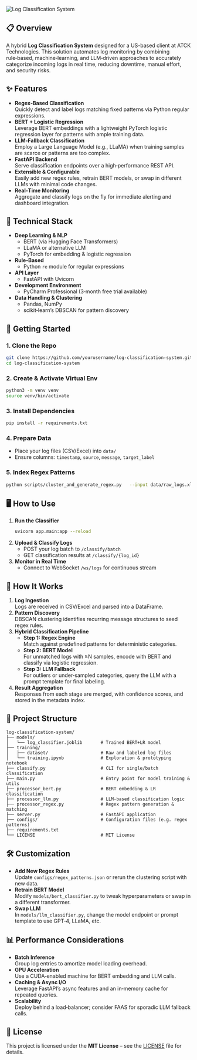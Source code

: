 ![Log Classification System](https://via.placeholder.com/800x400?text=Log+Classification+System)

## 📋 Overview

A hybrid **Log Classification System** designed for a US-based client at ATCK Technologies. This solution automates log monitoring by combining rule‑based, machine‑learning, and LLM‑driven approaches to accurately categorize incoming logs in real time, reducing downtime, manual effort, and security risks.

## ✨ Features

- **Regex‑Based Classification**  
  Quickly detect and label logs matching fixed patterns via Python regular expressions.  
- **BERT + Logistic Regression**  
  Leverage BERT embeddings with a lightweight PyTorch logistic regression layer for patterns with ample training data.  
- **LLM‑Fallback Classification**  
  Employ a Large Language Model (e.g., LLaMA) when training samples are scarce or patterns are too complex.  
- **FastAPI Backend**  
  Serve classification endpoints over a high‑performance REST API.  
- **Extensible & Configurable**  
  Easily add new regex rules, retrain BERT models, or swap in different LLMs with minimal code changes.  
- **Real‑Time Monitoring**  
  Aggregate and classify logs on the fly for immediate alerting and dashboard integration.

## 🔧 Technical Stack

- **Deep Learning & NLP**  
  - BERT (via Hugging Face Transformers)  
  - LLaMA or alternative LLM  
  - PyTorch for embedding & logistic regression  
- **Rule‑Based**  
  - Python `re` module for regular expressions  
- **API Layer**  
  - FastAPI with Uvicorn  
- **Development Environment**  
  - PyCharm Professional (3‑month free trial available)  
- **Data Handling & Clustering**  
  - Pandas, NumPy  
  - scikit‑learn’s DBSCAN for pattern discovery  

## 🚀 Getting Started

### 1. Clone the Repo  
```bash
git clone https://github.com/yourusername/log-classification-system.git
cd log-classification-system
```

### 2. Create & Activate Virtual Env  
```bash
python3 -m venv venv
source venv/bin/activate
```

### 3. Install Dependencies  
```bash
pip install -r requirements.txt
```

### 4. Prepare Data  
- Place your log files (CSV/Excel) into `data/`  
- Ensure columns: `timestamp`, `source`, `message`, `target_label`  

### 5. Index Regex Patterns  
```bash
python scripts/cluster_and_generate_regex.py   --input data/raw_logs.xlsx   --output configs/regex_patterns.json
```

## 🖥️ How to Use

1. **Run the Classifier**  
   ```bash
   uvicorn app.main:app --reload
   ```
2. **Upload & Classify Logs**  
   - POST your log batch to `/classify/batch`  
   - GET classification results at `/classify/{log_id}`  
3. **Monitor in Real Time**  
   - Connect to WebSocket `/ws/logs` for continuous stream  

## 🧠 How It Works

1. **Log Ingestion**  
   Logs are received in CSV/Excel and parsed into a DataFrame.  
2. **Pattern Discovery**  
   DBSCAN clustering identifies recurring message structures to seed regex rules.  
3. **Hybrid Classification Pipeline**  
   - **Step 1: Regex Engine**  
     Match against predefined patterns for deterministic categories.  
   - **Step 2: BERT Model**  
     For unmatched logs with ≥N samples, encode with BERT and classify via logistic regression.  
   - **Step 3: LLM Fallback**  
     For outliers or under‑sampled categories, query the LLM with a prompt template for final labeling.  
4. **Result Aggregation**  
   Responses from each stage are merged, with confidence scores, and stored in the metadata index.

## 📁 Project Structure

```
log-classification-system/
├── models/
│   └── log_classifier.joblib       # Trained BERT+LR model
├── training/
│   ├── dataset/                    # Raw and labeled log files
│   └── training.ipynb              # Exploration & prototyping notebook
├── classify.py                     # CLI for single/batch classification
├── main.py                         # Entry point for model training & utils
├── processor_bert.py               # BERT embedding & LR classification
├── processor_llm.py                # LLM‐based classification logic
├── processor_regex.py              # Regex pattern generation & matching
├── server.py                       # FastAPI application
├── configs/                        # Configuration files (e.g. regex patterns)
├── requirements.txt
└── LICENSE                         # MIT License
```

## 🛠️ Customization

- **Add New Regex Rules**  
  Update `configs/regex_patterns.json` or rerun the clustering script with new data.  
- **Retrain BERT Model**  
  Modify `models/bert_classifier.py` to tweak hyperparameters or swap in a different transformer.  
- **Swap LLM**  
  In `models/llm_classifier.py`, change the model endpoint or prompt template to use GPT‑4, LLaMA, etc.  

## 📊 Performance Considerations

- **Batch Inference**  
  Group log entries to amortize model loading overhead.  
- **GPU Acceleration**  
  Use a CUDA‑enabled machine for BERT embedding and LLM calls.  
- **Caching & Async I/O**  
  Leverage FastAPI’s async features and an in‑memory cache for repeated queries.  
- **Scalability**  
  Deploy behind a load‑balancer; consider FAAS for sporadic LLM fallback calls.

## 📝 License

This project is licensed under the **MIT License** – see the [LICENSE](LICENSE) file for details.
